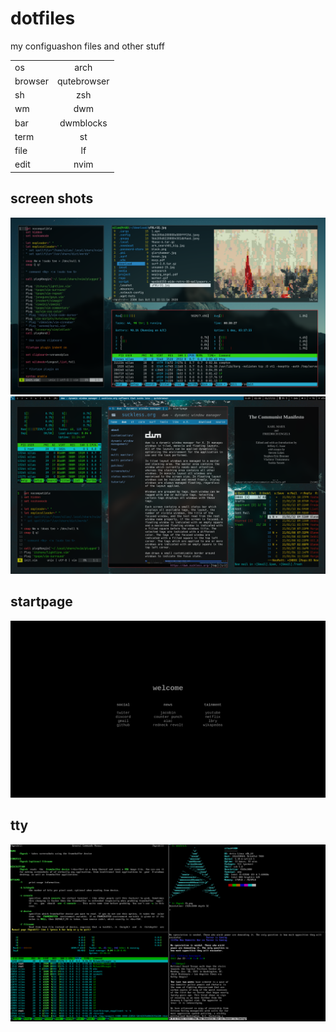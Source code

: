 # dotfiles
my configuashon files and other stuff

|                |              |
| :------------ | :----------: |
| os | arch |
| browser | qutebrowser |
| sh | zsh |
| wm | dwm |
| bar| dwmblocks |
| term | st |
| file | lf |
| edit | nvim |

## screen shots
![screenshot](https://raw.githubusercontent.com/silasanderson/dotfiles/master/download/screenshot.png)
![screenshot](https://raw.githubusercontent.com/silasanderson/dotfiles/master/download/screenshot3.png)

## startpage
![screenshot](https://raw.githubusercontent.com/silasanderson/dotfiles/master/download/startpage.png)

## tty
![screenshot](https://raw.githubusercontent.com/silasanderson/dotfiles/master/download/tty.png)
